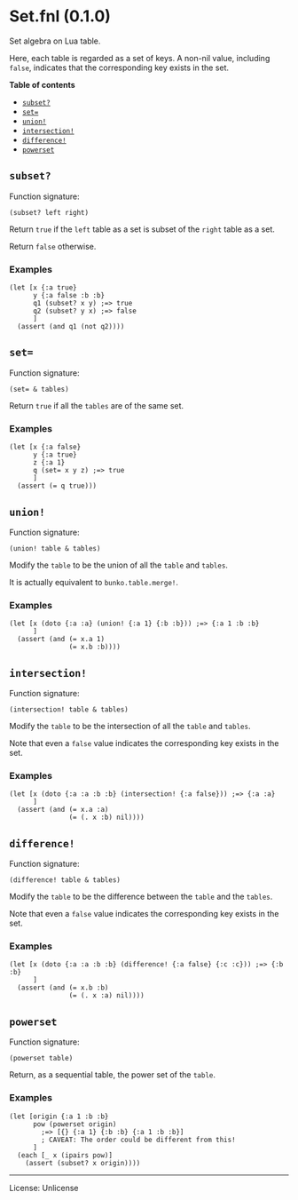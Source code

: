 # Set.fnl (0.1.0)
Set algebra on Lua table.

Here, each table is regarded as a set of keys. A non-nil value, including
`false`, indicates that the corresponding key exists in the set.

**Table of contents**

- [`subset?`](#subset)
- [`set=`](#set)
- [`union!`](#union)
- [`intersection!`](#intersection)
- [`difference!`](#difference)
- [`powerset`](#powerset)

## `subset?`
Function signature:

```
(subset? left right)
```

Return `true` if the `left` table as a set is subset of the `right` table as a set.

Return `false` otherwise.

### Examples

```fennel
(let [x {:a true}
      y {:a false :b :b}
      q1 (subset? x y) ;=> true
      q2 (subset? y x) ;=> false
      ]
  (assert (and q1 (not q2))))
```

## `set=`
Function signature:

```
(set= & tables)
```

Return `true` if all the `tables` are of the same set.

### Examples

```fennel
(let [x {:a false}
      y {:a true}
      z {:a 1}
      q (set= x y z) ;=> true
      ]
  (assert (= q true)))
```

## `union!`
Function signature:

```
(union! table & tables)
```

Modify the `table` to be the union of all the `table` and `tables`.

It is actually equivalent to `bunko.table.merge!`.

### Examples 

```fennel
(let [x (doto {:a :a} (union! {:a 1} {:b :b})) ;=> {:a 1 :b :b}
      ]
  (assert (and (= x.a 1)
               (= x.b :b))))
```

## `intersection!`
Function signature:

```
(intersection! table & tables)
```

Modify the `table` to be the intersection of all the `table` and `tables`.

Note that even a `false` value indicates the corresponding key exists in the set.

### Examples 

```fennel
(let [x (doto {:a :a :b :b} (intersection! {:a false})) ;=> {:a :a}
      ]
  (assert (and (= x.a :a)
               (= (. x :b) nil))))
```

## `difference!`
Function signature:

```
(difference! table & tables)
```

Modify the `table` to be the difference between the `table` and the `tables`.

Note that even a `false` value indicates the corresponding key exists in the set.

### Examples 

```fennel
(let [x (doto {:a :a :b :b} (difference! {:a false} {:c :c})) ;=> {:b :b}
      ]
  (assert (and (= x.b :b)
               (= (. x :a) nil))))
```

## `powerset`
Function signature:

```
(powerset table)
```

Return, as a sequential table, the power set of the `table`.

### Examples

```fennel
(let [origin {:a 1 :b :b}
      pow (powerset origin)
        ;=> [{} {:a 1} {:b :b} {:a 1 :b :b}]
        ; CAVEAT: The order could be different from this!
      ]
  (each [_ x (ipairs pow)]
    (assert (subset? x origin))))
```


---

License: Unlicense


<!-- Generated with Fenneldoc 1.0.1-dev-7960056
     https://gitlab.com/andreyorst/fenneldoc -->
